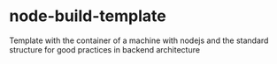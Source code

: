 # node-build-template
Template with the container of a machine with nodejs and the standard structure for good practices in backend architecture
